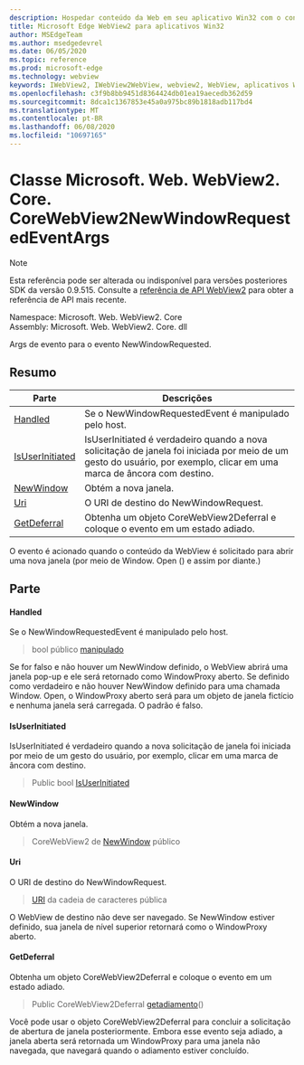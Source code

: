 ```yaml
---
description: Hospedar conteúdo da Web em seu aplicativo Win32 com o controle WebView2 do Microsoft Edge
title: Microsoft Edge WebView2 para aplicativos Win32
author: MSEdgeTeam
ms.author: msedgedevrel
ms.date: 06/05/2020
ms.topic: reference
ms.prod: microsoft-edge
ms.technology: webview
keywords: IWebView2, IWebView2WebView, webview2, WebView, aplicativos Win32, Win32, Edge, ICoreWebView2, ICoreWebView2Controller, controle do navegador, HTML Edge
ms.openlocfilehash: c3f9b8bb9451d8364424db01ea19aecedb362d59
ms.sourcegitcommit: 8dca1c1367853e45a0a975bc89b1818adb117bd4
ms.translationtype: MT
ms.contentlocale: pt-BR
ms.lasthandoff: 06/08/2020
ms.locfileid: "10697165"
---
```

# Classe Microsoft. Web. WebView2. Core. CoreWebView2NewWindowRequestedEventArgs 

> [!NOTE]
> Esta referência pode ser alterada ou indisponível para versões posteriores SDK da versão 0.9.515. Consulte a [referência de API WebView2](../../../webview2-api-reference.md) para obter a referência de API mais recente.

Namespace: Microsoft. Web. WebView2. Core \
Assembly: Microsoft. Web. WebView2. Core. dll

Args de evento para o evento NewWindowRequested.

## Resumo

 Parte                        | Descrições
--------------------------------|---------------------------------------------
[Handled](#handled) | Se o NewWindowRequestedEvent é manipulado pelo host.
[IsUserInitiated](#isuserinitiated) | IsUserInitiated é verdadeiro quando a nova solicitação de janela foi iniciada por meio de um gesto do usuário, por exemplo, clicar em uma marca de âncora com destino.
[NewWindow](#newwindow) | Obtém a nova janela.
[Uri](#uri) | O URI de destino do NewWindowRequest.
[GetDeferral](#getdeferral) | Obtenha um objeto CoreWebView2Deferral e coloque o evento em um estado adiado.

O evento é acionado quando o conteúdo da WebView é solicitado para abrir uma nova janela (por meio de Window. Open () e assim por diante.)

## Parte

#### Handled 

Se o NewWindowRequestedEvent é manipulado pelo host.

> bool público [manipulado](#handled)

Se for falso e não houver um NewWindow definido, o WebView abrirá uma janela pop-up e ele será retornado como WindowProxy aberto. Se definido como verdadeiro e não houver NewWindow definido para uma chamada Window. Open, o WindowProxy aberto será para um objeto de janela fictício e nenhuma janela será carregada. O padrão é falso.

#### IsUserInitiated 

IsUserInitiated é verdadeiro quando a nova solicitação de janela foi iniciada por meio de um gesto do usuário, por exemplo, clicar em uma marca de âncora com destino.

> Public bool [IsUserInitiated](#isuserinitiated)

#### NewWindow 

Obtém a nova janela.

> CoreWebView2 de [NewWindow](#newwindow) público

#### Uri 

O URI de destino do NewWindowRequest.

> [URI](#uri) da cadeia de caracteres pública

O WebView de destino não deve ser navegado. Se NewWindow estiver definido, sua janela de nível superior retornará como o WindowProxy aberto.

#### GetDeferral 

Obtenha um objeto CoreWebView2Deferral e coloque o evento em um estado adiado.

> Public CoreWebView2Deferral [getadiamento](#getdeferral)()

Você pode usar o objeto CoreWebView2Deferral para concluir a solicitação de abertura de janela posteriormente. Embora esse evento seja adiado, a janela aberta será retornada um WindowProxy para uma janela não navegada, que navegará quando o adiamento estiver concluído.

